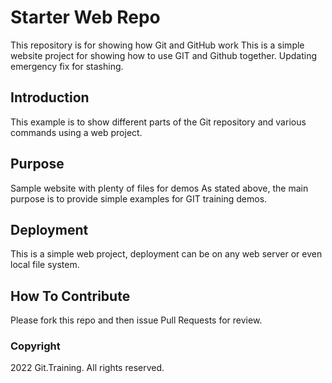 # Starter Web Repo

This repository is for showing how Git and GitHub work
This is a simple website project for
showing how to use GIT and Github together. Updating emergency fix for stashing.

## Introduction

This example is to show different parts
of the Git repository and various commands
using a web project.

## Purpose

Sample website with plenty of files for demos
As stated above, the main purpose is to
provide simple examples for GIT training
demos.

## Deployment

This is a simple web project, deployment
can be on any web server or even local
file system.

## How To Contribute

Please fork this repo and then issue Pull Requests for
review.

### Copyright

2022 Git.Training. All rights reserved.